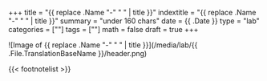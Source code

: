 +++
title = "{{ replace .Name "-" " " | title }}"
indextitle = "{{ replace .Name "-" " " | title }}"
summary = "under 160 chars"
date = {{ .Date }}
type = "lab"
categories = [""]
tags = [""]
math = false
draft = true
+++

![Image of {{ replace .Name "-" " " | title }}](/media/lab/{{ .File.TranslationBaseName }}/header.png)

{{< footnotelist >}}
